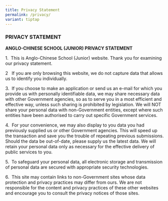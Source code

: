 ```yaml
---
title: Privacy Statement
permalink: /privacy/
variant: tiptap
---
```

<h3><strong>PRIVACY STATEMENT</strong></h3>
<p><strong>ANGLO-CHINESE SCHOOL (JUNIOR) PRIVACY STATEMENT</strong>
</p>
<p></p>
<p>1.&nbsp; This is Anglo-Chinese School (Junior) website. Thank you for
examining our privacy statement.</p>
<p></p>
<p>2&nbsp;&nbsp; If you are only browsing this website, we do not capture
data that allows us to identify you individually. &nbsp;</p>
<p>3.&nbsp; If you choose to make an application or send us an e-mail for
which you provide us with personally identifiable data, we may share necessary
data with other Government agencies, so as to serve you in a most efficient
and effective way, unless such sharing is prohibited by legislation. We
will NOT share your personal data with non-Government entities, except
where such entities have been authorised to carry out specific Government
services.</p>
<p></p>
<p>4.&nbsp; For your convenience, we may also display to you data you had
previously supplied us or other Government agencies. This will speed up
the transaction and save you the trouble of repeating previous submissions.
Should the data be out-of-date, please supply us the latest data. We will
retain your personal data only as necessary for the effective delivery
of public services to you.</p>
<p></p>
<p>5.&nbsp; To safeguard your personal data, all electronic storage and transmission
of personal data are secured with appropriate security technologies.</p>
<p></p>
<p>6.&nbsp;&nbsp;This site may contain links to non-Government sites whose
data protection and privacy practices may differ from ours. We are not
responsible for the content and privacy practices of these other websites
and encourage you to consult the privacy notices of those sites.</p>